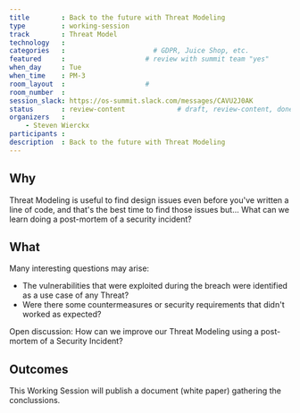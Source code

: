 ```yaml
---
title        : Back to the future with Threat Modeling
type         : working-session
track        : Threat Model
technology   :
categories   :                      # GDPR, Juice Shop, etc.
featured     :                    # review with summit team "yes"
when_day     : Tue
when_time    : PM-3
room_layout  :                    #
room_number  :
session_slack: https://os-summit.slack.com/messages/CAVU2J0AK
status       : review-content             # draft, review-content, done
organizers   :
    - Steven Wierckx
participants :
description  : Back to the future with Threat Modeling
---
```


## Why

Threat Modeling is useful to find design issues even before you've written a line of code, and that's the  best time to find those issues but... What can we learn doing a post-mortem of a security incident?


## What

Many interesting questions may arise:

 - The vulnerabilities that were exploited during the breach were identified as a use case of any Threat?
 - Were there some countermeasures or security requirements that didn't worked as expected?

Open discussion: How can we improve our Threat Modeling using a post-mortem of a Security Incident?


## Outcomes

This Working Session will publish a document (white paper) gathering the conclussions.
